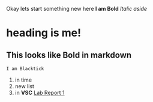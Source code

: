 Okay lets start something new here
**I am Bold** *Italic aside*
# heading is me!
## This looks like Bold in markdown
`I am Blacktick`
1. in time
2. new list
3. in **VSC**
[Lab Report 1](https://tonytian919.github.io/cse15l-lab-reports/lab-report-1-week-0.html)